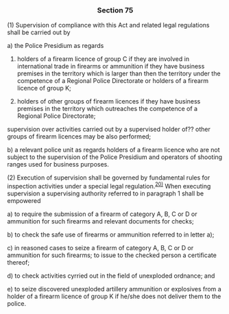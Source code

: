 ### <a name="section_75"></a><p align="center">Section 75</p>

(1) Supervision of compliance with this Act and related legal regulations shall be carried out by

a) the Police Presidium as regards

1. holders of a firearm licence of group C if they are involved in international trade in firearms or ammunition if they have business premises in the territory which is larger than then the territory under the competence of a Regional Police Directorate or holders of a firearm licence of group K;

2. holders of other groups of firearm licences if they have business premises in the territory which outreaches the competence of a Regional Police Directorate;

supervision over activities carried out by a supervised holder of?? other groups of firearm licences may be also performed;

b) a relevant police unit as regards holders of a firearm licence who are not subject to the supervision of the Police Presidium and operators of shooting ranges used for business purposes.

(2) Execution of supervision shall be governed by fundamental rules for inspection activities under a special legal regulation.<a name="fn20_ref"></a><sup>[20)](#fn20)</sup> When executing supervision a supervising authority referred to in paragraph 1 shall be empowered

a) to require the submission of a firearm of category A, B, C or D or ammunition for such firearms and relevant documents for checks;

b) to check the safe use of firearms or ammunition referred to in letter a);

c) in reasoned cases to seize a firearm of category A, B, C or D or ammunition for such firearms; to issue to the checked person a certificate thereof;

d) to check activities cyrried out in the field of unexploded ordnance; and

e) to seize discovered unexploded artillery ammunition or explosives from a holder of a firearm licence of group K if he/she does not deliver them to the police.



